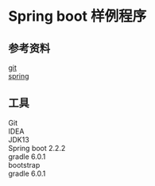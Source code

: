 # Spring boot 样例程序

## 参考资料
[git](https://git-scm.com/docs)  
[spring](https://spring.io/projects/spring-boot)

## 工具
Git  
IDEA  
JDK13  
Spring boot 2.2.2  
gradle 6.0.1  
bootstrap  
gradle 6.0.1  

